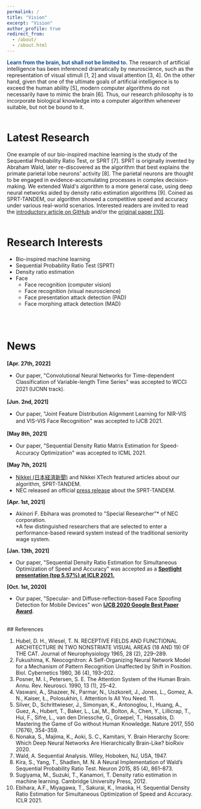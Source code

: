 ```yaml
---
permalink: /
title: "Vision"
excerpt: "Vision"
author_profile: true
redirect_from: 
  - /about/
  - /about.html
---
```


<span style="color:#145094"><b>Learn from the brain, but shall not be limited to.</b></span> The research of artificial intelligence has been inferenced dramatically by neuroscience, such as the representation of visual stimuli [1, 2] and visual attention [3, 4]. On the other hand, given that one of the ultimate goals of artificial intelligence is to exceed the human ability [5], modern computer algorithms do not necessarily have to mimic the brain [6]. Thus, our research philosophy is to incorporate biological knowledge into a computer algorithm whenever suitable, but not be bound to it.
<br>
<br>

# Latest Research
One example of our bio-inspired machine learning is the study of the Sequential Probability Ratio Test, or SPRT [7]. SPRT is originally invented by Abraham Wald, later re-discovered as the algorithm that best explains the primate parietal lobe neurons' activity [8]. The parietal neurons are thought to be engaged in evidence-accumulating processes in complex decision-making. We extended Wald's algorithm to a more general case, using deep neural networks aided by density ratio estimation algorithms [9]. Coined as SPRT-TANDEM, our algorithm showed a competitive speed and accuracy under various real-world scenarios. Interested readers are invited to read the [introductory article on GitHub](https://github.com/Akinori-F-Ebihara/SPRT-TANDEM_what_is_it) and/or the [original paper [10]](https://arxiv.org/abs/2006.05587).
<br>
<br>

# Research Interests  
- Bio-inspired machine learning  
- Sequential Probability Ratio Test (SPRT)
- Density ratio estimation
- Face
  - Face recognition (computer vision)
  - Face recognition (visual neuroscience)
  - Face presentation attack detection (PAD)
  - Face morphing attack detection (MAD)
<br>
<br>  

# News
__[Apr. 27th, 2022]__　　
- Our paper, "Convolutional Neural Networks for Time-dependent Classification of Variable-length Time Series" was accepted to WCCI 2021 (IJCNN track).　　

__[Jun. 2nd, 2021]__　　
- Our paper, "Joint Feature Distribution Alignment Learning for NIR-VIS and VIS-VIS Face Recognition" was accepted to IJCB 2021.　　

__[May 8th, 2021]__　　
- Our paper, "Sequential Density Ratio Matrix Estimation for Speed-Accuracy Optimization" was accepted to ICML 2021.　　

__[May 7th, 2021]__
- <a href="https://www.nikkei.com/article/DGXZQOUC211IQ0R20C21A4000000/">Nikkei (日本経済新聞)</a> and Nikkei XTech featured articles about our algorithm, SPRT-TANDEM.
- NEC released an official <a href="https://jpn.nec.com/press/202105/20210506_03.html">press release</a> about the SPRT-TANDEM.

__[Apr. 1st, 2021]__
- Akinori F. Ebihara was promoted to "Special Researcher"* of NEC corporation.
<br>*A few distinguished researchers that are selected to enter a performance-based reward system instead of the traditional seniority wage system.

__[Jan. 13th, 2021]__
- Our paper, "Sequential Density Ratio Estimation for Simultaneous Optimization of Speed and Accuracy" was accepted as a <b><a href="https://openreview.net/forum?id=Rhsu5qD36cL&referrer=%5BAuthor%20Console%5D(%2Fgroup%3Fid%3DICLR.cc%2F2021%2FConference%2FAuthors%23your-submissions)">Spotlight presentation (top 5.57%) at ICLR 2021.</a></b>

__[Oct. 1st, 2020]__
- Our paper, "Specular- and Diffuse-reflection-based Face Spoofing Detection for Mobile Devices" won <b><a href="https://ieee-biometrics.org/ijcb2020/Program.html#awards">IJCB 2020 Google Best Paper Award</a></b>.

<br>   
## References
<ol>
    <li value="1">
    Hubel, D. H., Wiesel, T. N. RECEPTIVE FIELDS AND FUNCTIONAL ARCHITECTURE IN TWO NONSTRIATE VISUAL AREAS (18 AND 19) OF THE CAT. Journal of Neurophysiology 1965, 28 (2), 229–289.
    </li>
    <li value="2">
    Fukushima, K. Neocognitron: A Self-Organizing Neural Network Model for a Mechanism of Pattern Recognition Unaffected by Shift in Position. Biol. Cybernetics 1980, 36 (4), 193–202.
    </li>
    <li value="3">
    Posner, M. I., Petersen, S. E. The Attention System of the Human Brain. Annu. Rev. Neurosci. 1990, 13 (1), 25–42.
    </li>
    <li value="4">
    Vaswani, A., Shazeer, N., Parmar, N., Uszkoreit, J., Jones, L., Gomez, A. N., Kaiser, Ł., Polosukhin, I. Attention Is All You Need. 11.
    </li>
    <li value="5">
    Silver, D., Schrittwieser, J., Simonyan, K., Antonoglou, I., Huang, A., Guez, A., Hubert, T., Baker, L., Lai, M., Bolton, A., Chen, Y., Lillicrap, T., Hui, F., Sifre, L., van den Driessche, G., Graepel, T., Hassabis, D. Mastering the Game of Go without Human Knowledge. Nature 2017, 550 (7676), 354–359.
    </li>
    <li value="6">
    Nonaka, S., Majima, K., Aoki, S. C., Kamitani, Y. Brain Hierarchy Score: Which Deep Neural Networks Are Hierarchically Brain-Like? bioRxiv 2020.
    </li>
    <li value="7">
    Wald, A. Sequential Analysis. Wiley, Hoboken, NJ, USA, 1947.
    </li>
    <li value="8">
    Kira, S., Yang, T., Shadlen, M. N. A Neural Implementation of Wald’s Sequential Probability Ratio Test. Neuron 2015, 85 (4), 861–873.
    </li>
    <li value="9">
    Sugiyama, M., Suzuki, T., Kanamori, T. Density ratio estimation in machine learning. Cambridge University Press, 2012.
    </li>
    <li value="10">
    Ebihara, A.F., Miyagawa, T., Sakurai, K., Imaoka, H. Sequential Density Ratio Estimation for Simultaneous Optimization of Speed and Accuracy. ICLR 2021.
    </li>
</ol>
<br>
